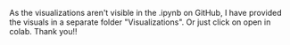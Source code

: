 As the visualizations aren't visible in the .ipynb on GitHub, I have provided the visuals in a separate folder "Visualizations".
Or just click on open in colab.
Thank you!!
